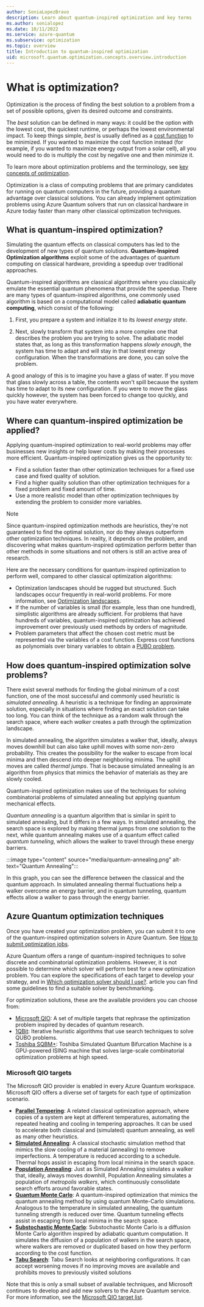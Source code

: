 ```yaml
---
author: SoniaLopezBravo
description: Learn about quantum-inspired optimization and key terms
ms.author: sonialopez
ms.date: 10/11/2022
ms.service: azure-quantum
ms.subservice: optimization
ms.topic: overview
title: Introduction to quantum-inspired optimization
uid: microsoft.quantum.optimization.concepts.overview.introduction
---
```


# What is optimization?

Optimization is the process of finding the best solution to a problem from a set of possible options, given its desired outcome and constraints. 

The *best* solution can be defined in many ways: it could be the option with the lowest cost, the quickest runtime, or perhaps the lowest environmental impact. To keep things simple, *best* is usually defined as a [cost function](xref:microsoft.quantum.optimization.concepts.cost-function) to be minimized. If you wanted to maximize the cost function instead (for example, if you wanted to maximize energy output from a solar cell), all you would need to do is multiply the cost by negative one and then minimize it.

To learn more about optimization problems and the terminology, see [key concepts of optimization](xref:microsoft.quantum.optimization.concepts.overview.key-concepts).

Optimization is a class of computing problems that are primary candidates for running on quantum computers in the future, providing a quantum advantage over classical solutions. You can already implement optimization problems using Azure Quantum solvers that run on classical hardware in Azure today faster than many other classical optimization techniques.

## What is quantum-inspired optimization?

Simulating the quantum effects on classical computers has led to the development of new types of quantum solutions. **Quantum-Inspired Optimization algorithms** exploit some of the advantages of quantum computing on classical hardware, providing a speedup over traditional approaches.

Quantum-inspired algorithms are classical algorithms where you classically emulate the essential quantum phenomena that provide the speedup. There are many types of quantum-inspired algorithms, one commonly used algorithm is based on a computational model called **adiabatic quantum computing**, which consist of the following:

1. First, you prepare a system and initialize it to its *lowest energy state*.

2. Next, slowly transform that system into a more complex one that describes the problem you are trying to solve. The adiabatic model states that, as long as this transformation happens *slowly enough*, the system has time to adapt and will stay in that lowest energy configuration. When the transformations are done, you can solve the problem.

A good analogy of this is to imagine you have a glass of water. If you move that glass slowly across a table, the contents won't spill because the system has time to adapt to its new configuration. If you were to move the glass quickly however, the system has been forced to change too quickly, and you have water everywhere.

## Where can quantum-inspired optimization be applied?

Applying quantum-inspired optimization to real-world problems may offer businesses new insights or help lower costs by making their processes more efficient. Quantum-inspired optimization gives us the opportunity to:

- Find a solution faster than other optimization techniques for a fixed use case and fixed quality of solution.
- Find a higher quality solution than other optimization techniques for a fixed problem and fixed amount of time.
- Use a more realistic model than other optimization techniques by extending the problem to consider more variables.

> [!NOTE]
> Since quantum-inspired optimization methods are heuristics, they're not guaranteed to find the optimal solution, nor do they always outperform other optimization techniques. In reality, it depends on the problem, and discovering what makes quantum-inspired optimization perform better than other methods in some situations and not others is still an active area of research.

Here are the necessary conditions for quantum-inspired optimization to perform well, compared to other classical optimization algorithms:

- Optimization landscapes should be rugged but structured. Such landscapes occur frequently in real-world problems. For more information, see [Optimization landscapes](xref:microsoft.quantum.optimization.concepts.overview.key-concepts#optimization-landscapes).
- If the number of variables is small (for example, less than one hundred), simplistic algorithms are already sufficient. For problems that have hundreds of variables, quantum-inspired optimization has achieved improvement over previously used methods by orders of magnitude.
- Problem parameters that affect the chosen cost metric must be represented via the variables of a cost function. Express cost functions as polynomials over binary variables to obtain a [PUBO problem](xref:microsoft.quantum.optimization.concepts.binary-optimization).

## How does quantum-inspired optimization solve problems?

There exist several methods for finding the global minimum of a cost function, one of the most successful and commonly used heuristic is *simulated annealing*. A heuristic is a technique for finding an approximate solution, especially in situations where finding an exact solution can take too long. You can think of the technique as a random walk through the search space, where each *walker* creates a path through the optimization landscape.

In simulated annealing, the algorithm simulates a walker that, ideally, always moves downhill but can also take uphill moves with some non-zero probability. This creates the possibility for the walker to escape from local minima and then descend into deeper neighboring minima. The uphill moves are called *thermal jumps*. That is because simulated annealing is an algorithm from physics that mimics the behavior of materials as they are slowly cooled.

Quantum-inspired optimization makes use of the techniques for solving combinatorial problems of simulated annealing but applying quantum mechanical effects. 

*Quantum annealing* is a quantum algorithm that is similar in spirit to simulated annealing, but it differs in a few ways. In simulated annealing, the search space is explored by making thermal jumps from one solution to the next, while quantum annealing makes use of a quantum effect called *quantum tunneling*, which allows the walker to travel through these energy barriers.

 :::image type="content" source="media/quantum-annealing.png" alt-text="Quantum Annealing":::

In this graph, you can see the difference between the classical and the quantum approach. In simulated annealing thermal fluctuations help a walker overcome an energy barrier, and in quantum tunneling, quantum effects allow a walker to pass through the energy barrier.

## Azure Quantum optimization techniques

Once you have created your optimization problem, you can submit it to one of the quantum-inspired optimization solvers in Azure Quantum. See [How to submit optimization jobs](xref:microsoft.quantum.submit-jobs-optimization).

Azure Quantum offers a range of quantum-inspired techniques to solve discrete and combinatorial optimization problems. However, it is not possible to determine which solver will perform best for a new optimization problem. You can explore the specifications of each target to develop your strategy, and in [Which optimization solver should I use?](xref:microsoft.quantum.optimization.choose-solver). article you can find some guidelines to find a suitable solver by benchmarking. 

For optimization solutions, these are the available providers you can choose from:

- [Microsoft QIO](xref:microsoft.quantum.optimization.providers.microsoft.qio): A set of multiple targets that rephrase the optimization problem inspired by decades of quantum research.
- [1QBit](xref:microsoft.quantum.providers.optimization.1qbit): Iterative heuristic algorithms that use search techniques to solve QUBO problems.
- [Toshiba SQBM+](xref:microsoft.quantum.providers.optimization.toshiba): Toshiba Simulated Quantum Bifurcation Machine is a GPU-powered ISING machine that solves large-scale combinatorial optimization problems at high speed.

### Microsoft QIO targets

The Microsoft QIO provider is enabled in every Azure Quantum workspace. Microsoft QIO offers a diverse set of targets for each type of optimization scenario.

- [**Parallel Tempering**](xref:microsoft.quantum.optimization.parallel-tempering): A related classical optimization approach, where copies of a system are kept at different temperatures, automating the repeated heating and cooling in tempering approaches. It can be used to accelerate both classical and (simulated) quantum annealing, as well as many other heuristics. 
- [**Simulated Annealing**](xref:microsoft.quantum.optimization.simulated-annealing): A classical stochastic simulation method that mimics the slow cooling of a material (annealing) to remove imperfections. A temperature is reduced according to a schedule. Thermal hops assist in escaping from local minima in the search space. 
- [**Population Annealing**](xref:microsoft.quantum.optimization.population-annealing): Just as Simulated Annealing simulates a walker that, ideally, always moves downhill, Population Annealing simulates a population of *metropolis walkers*, which continuously consolidate search efforts around favorable states.
- [**Quantum Monte Carlo**](xref:microsoft.quantum.optimization.quantum-monte-carlo): A quantum-inspired optimization that mimics the quantum annealing method by using quantum Monte-Carlo simulations. Analogous to the temperature in simulated annealing, the quantum tunneling strength is reduced over time. Quantum tunneling effects assist in escaping from local minima in the search space.
- [**Substochastic Monte Carlo**](xref:microsoft.quantum.optimization.substochastic-monte-carlo): Substochastic Monte Carlo is a diffusion Monte Carlo algorithm inspired by adiabatic quantum computation. It simulates the diffusion of a population of walkers in the search space, where walkers are removed or duplicated based on how they perform according to the cost function.
- [**Tabu Search**](xref:microsoft.quantum.optimization.tabu): Tabu Search looks at neighboring configurations. It can accept worsening moves if no improving moves are available and prohibits moves to previously visited solutions

Note that this is only a small subset of available techniques, and Microsoft continues to develop and add new solvers to the Azure Quantum service.  For more information, see the [Microsoft QIO target list](xref:microsoft.quantum.optimization.providers.microsoft.qio).
